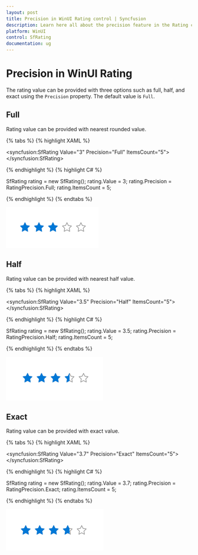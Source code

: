 ```yaml
---
layout: post
title: Precision in WinUI Rating control | Syncfusion
description: Learn here all about the precision feature in the Rating control to set the accuracy level such as full, half, and exact.
platform: WinUI
control: SfRating
documentation: ug
---
```


# Precision in WinUI Rating

The rating value can be provided with three options such as full, half, and exact using the `Precision` property. The default value is `Full`.

## Full

Rating value can be provided with nearest rounded value.

{% tabs %}
{% highlight XAML %}

<syncfusion:SfRating Value="3" 
     Precision="Full" ItemsCount="5">
</syncfusion:SfRating>

{% endhighlight %}
{% highlight C# %}

SfRating rating = new SfRating();
rating.Value = 3;
rating.Precision = RatingPrecision.Full;
rating.ItemsCount = 5;

{% endhighlight %}
{% endtabs %}

![WinUI Rating control with full precision](Rating_images/winui_rating_precision_full.png)

## Half

Rating value can be provided with nearest half value.

{% tabs %}
{% highlight XAML %}

<syncfusion:SfRating Value="3.5"
     Precision="Half" ItemsCount="5">
</syncfusion:SfRating>

{% endhighlight %}
{% highlight C# %}

SfRating rating = new SfRating();
rating.Value = 3.5;
rating.Precision = RatingPrecision.Half;
rating.ItemsCount = 5;

{% endhighlight %}
{% endtabs %}

![WinUI Rating control with half precision](Rating_images/winui_rating_precision_half.png)

## Exact

Rating value can be provided with exact value.

{% tabs %}
{% highlight XAML %}

<syncfusion:SfRating Value="3.7"
     Precision="Exact" ItemsCount="5">
</syncfusion:SfRating>

{% endhighlight %}
{% highlight C# %}

SfRating rating = new SfRating();
rating.Value = 3.7;
rating.Precision = RatingPrecision.Exact;
rating.ItemsCount = 5;

{% endhighlight %}
{% endtabs %}

![WinUI Rating control with exact precision](Rating_images/winui_rating_precision_exact.png)

